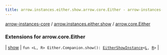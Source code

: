 ```yaml
---
title: arrow.instances.either.show.arrow.core.Either - arrow-instances-core
---
```


[arrow-instances-core](../../index.html) / [arrow.instances.either.show](../index.html) / [arrow.core.Either](./index.html)

### Extensions for arrow.core.Either

| [show](show.html) | `fun <L, R> Either.Companion.show(): `[`EitherShowInstance`](../../arrow.instances/-either-show-instance/index.html)`<`[`L`](show.html#L)`, `[`R`](show.html#R)`>` |

